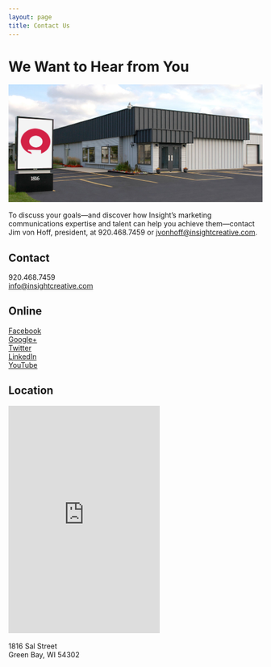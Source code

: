 ```yaml
---
layout: page
title: Contact Us
---
```


# We Want to Hear from You

![Insight building](../img/insight-building.jpg)

To discuss your goals—and discover how Insight’s marketing communications expertise and talent can help you achieve them—contact Jim von Hoff, president, at 920.468.7459 or <jvonhoff@insightcreative.com>.

## Contact

920.468.7459  
<info@insightcreative.com>

## Online

[Facebook](http://facebook.com/insightcreativeinc)  
[Google+](http://plus.google.com/101791484320505342512/)  
[Twitter](http://twitter.com/insightwi)  
[LinkedIn](http://linkedin.com/company/498653/)  
[YouTube](http://youtube.com/user/InsightCreativeWI/)  

## Location

<iframe src="https://www.google.com/maps/embed?pb=!1m18!1m12!1m3!1d2846.4351370512695!2d-87.99291199999999!3d44.485749999999996!2m3!1f0!2f0!3f0!3m2!1i1024!2i768!4f13.1!3m3!1m2!1s0x8802e4dd4df188dd%3A0xcaf53222c81d4a5c!2sInsight+Creative%2C+Inc.!5e0!3m2!1sen!2sus!4v1400000173462" height="450" frameborder="0" style="border:0"></iframe>

1816 Sal Street  
Green Bay, WI 54302